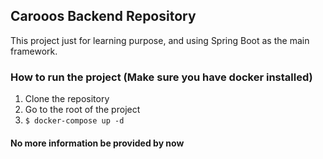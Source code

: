 ## Carooos Backend Repository

This project just for learning purpose, and using Spring Boot as the main framework.

### How to run the project (Make sure you have docker installed)

1. Clone the repository
2. Go to the root of the project 
3. ``` $ docker-compose up -d ```

#### No more information be provided by now

